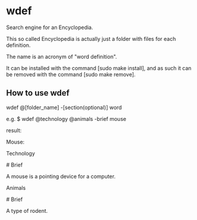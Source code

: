 # wdef

Search engine for an Encyclopedia.

This so called Encyclopedia is actually just a folder with files for each definition.

The name is an acronym of "word definition".

It can be installed with the command [sudo make install], and as such it can be removed with the command
[sudo make remove].

## How to use wdef

wdef @\[folder_name] -\[section(optional)] word

e.g.
\$ wdef @technology @animals -brief mouse

result:

Mouse:

Technology

\# Brief

A mouse is a pointing device for a computer.

Animals

\# Brief

A type of rodent.
